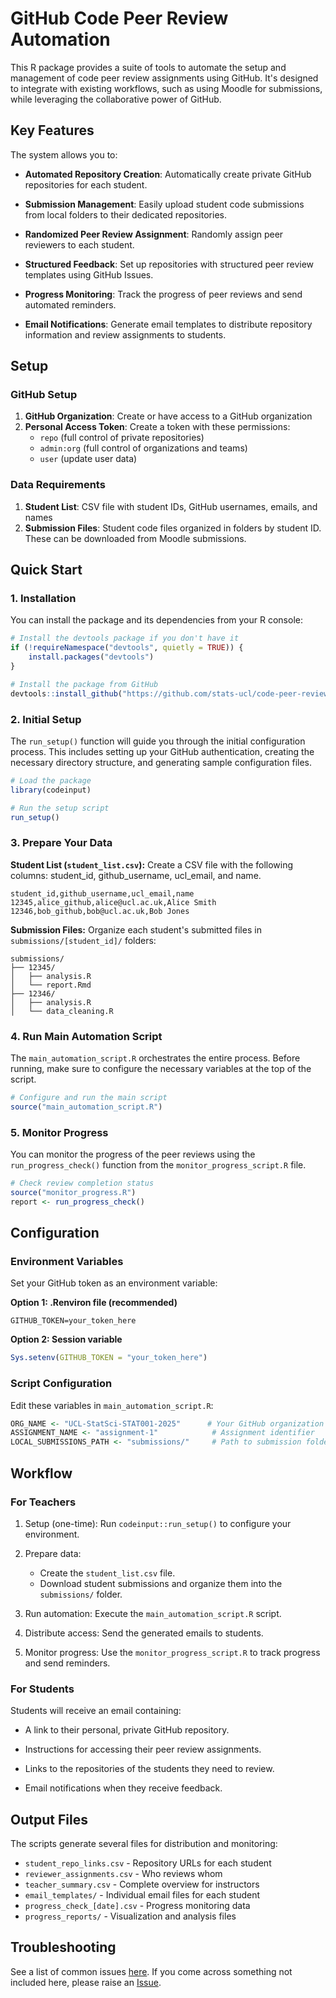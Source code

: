 # GitHub Code Peer Review Automation

This R package provides a suite of tools to automate the setup and management of code peer review assignments using GitHub.
It's designed to integrate with existing workflows, such as using Moodle for submissions, while leveraging the collaborative power of GitHub.

## Key Features

The system allows you to:

- **Automated Repository Creation**: Automatically create private GitHub repositories for each student.

- **Submission Management**: Easily upload student code submissions from local folders to their dedicated repositories.

- **Randomized Peer Review Assignment**: Randomly assign peer reviewers to each student.

- **Structured Feedback**: Set up repositories with structured peer review templates using GitHub Issues.

- **Progress Monitoring**: Track the progress of peer reviews and send automated reminders.

- **Email Notifications**: Generate email templates to distribute repository information and review assignments to students.

## Setup

### GitHub Setup

1. **GitHub Organization**: Create or have access to a GitHub organization
2. **Personal Access Token**: Create a token with these permissions:
   - `repo` (full control of private repositories)
   - `admin:org` (full control of organizations and teams)
   - `user` (update user data)

### Data Requirements

1. **Student List**: CSV file with student IDs, GitHub usernames, emails, and names
2. **Submission Files**: Student code files organized in folders by student ID. These can be downloaded from Moodle submissions.

## Quick Start

### 1. Installation

You can install the package and its dependencies from your R console:

```r
# Install the devtools package if you don't have it
if (!requireNamespace("devtools", quietly = TRUE)) {
    install.packages("devtools")
}

# Install the package from GitHub
devtools::install_github("https://github.com/stats-ucl/code-peer-review")
```

### 2. Initial Setup

The `run_setup()` function will guide you through the initial configuration process.
This includes setting up your GitHub authentication, creating the necessary directory structure, and generating sample configuration files.

```r
# Load the package
library(codeinput)

# Run the setup script
run_setup()
```

### 3. Prepare Your Data

**Student List (`student_list.csv`):** Create a CSV file with the following columns: student_id, github_username, ucl_email, and name.

```csv
student_id,github_username,ucl_email,name
12345,alice_github,alice@ucl.ac.uk,Alice Smith
12346,bob_github,bob@ucl.ac.uk,Bob Jones
```

**Submission Files:**
Organize each student's submitted files in `submissions/[student_id]/` folders:

```
submissions/
├── 12345/
│   ├── analysis.R
│   └── report.Rmd
├── 12346/
│   ├── analysis.R
│   └── data_cleaning.R
```

### 4. Run Main Automation Script

The `main_automation_script.R` orchestrates the entire process. Before running, make sure to configure the necessary variables at the top of the script.

```r
# Configure and run the main script
source("main_automation_script.R")
```

### 5. Monitor Progress

You can monitor the progress of the peer reviews using the `run_progress_check()` function from the `monitor_progress_script.R` file.

```r
# Check review completion status
source("monitor_progress.R")
report <- run_progress_check()
```

## Configuration

### Environment Variables
Set your GitHub token as an environment variable:

**Option 1: .Renviron file (recommended)**
```
GITHUB_TOKEN=your_token_here
```

**Option 2: Session variable**
```r
Sys.setenv(GITHUB_TOKEN = "your_token_here")
```

### Script Configuration
Edit these variables in `main_automation_script.R`:
```r
ORG_NAME <- "UCL-StatSci-STAT001-2025"      # Your GitHub organization
ASSIGNMENT_NAME <- "assignment-1"            # Assignment identifier
LOCAL_SUBMISSIONS_PATH <- "submissions/"     # Path to submission folders
```

## Workflow

### For Teachers

1. Setup (one-time): Run `codeinput::run_setup()` to configure your environment.

2. Prepare data:
   - Create the `student_list.csv` file.
   - Download student submissions and organize them into the `submissions/` folder.

3. Run automation: Execute the `main_automation_script.R` script.

4. Distribute access: Send the generated emails to students.

5. Monitor progress: Use the `monitor_progress_script.R` to track progress and send reminders.

### For Students

Students will receive an email containing:

- A link to their personal, private GitHub repository.

- Instructions for accessing their peer review assignments.

- Links to the repositories of the students they need to review.

- Email notifications when they receive feedback.

## Output Files

The scripts generate several files for distribution and monitoring:

- `student_repo_links.csv` - Repository URLs for each student
- `reviewer_assignments.csv` - Who reviews whom
- `teacher_summary.csv` - Complete overview for instructors
- `email_templates/` - Individual email files for each student
- `progress_check_[date].csv` - Progress monitoring data
- `progress_reports/` - Visualization and analysis files


## Troubleshooting

See a list of common issues [here](troubleshooting.md).
If you come across something not included here, please raise an [Issue](https://github.com/stats-ucl/code-peer-review/issues).
